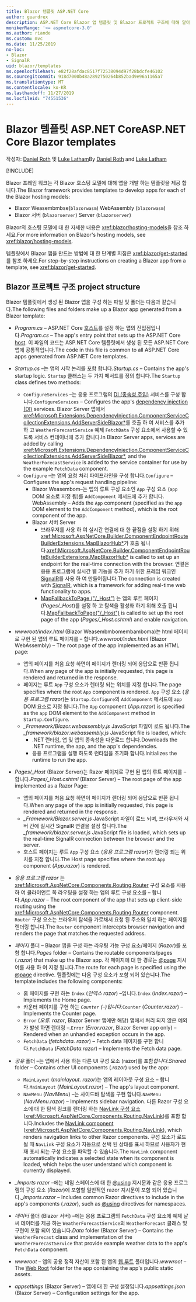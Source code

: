 ```yaml
---
title: Blazor 템플릿 ASP.NET Core
author: guardrex
description: ASP.NET Core Blazor 앱 템플릿 및 Blazor 프로젝트 구조에 대해 알아봅니다.
monikerRange: '>= aspnetcore-3.0'
ms.author: riande
ms.custom: mvc
ms.date: 11/25/2019
no-loc:
- Blazor
- SignalR
uid: blazor/templates
ms.openlocfilehash: e82f28afdac8517f72538094d97f28bdcfe46102
ms.sourcegitcommit: 918d7000b48a2892750264b852bad9e96a1165a7
ms.translationtype: MT
ms.contentlocale: ko-KR
ms.lasthandoff: 11/27/2019
ms.locfileid: "74551536"
---
```

# <a name="aspnet-core-opno-locblazor-templates"></a><span data-ttu-id="b28fb-103">Blazor 템플릿 ASP.NET Core</span><span class="sxs-lookup"><span data-stu-id="b28fb-103">ASP.NET Core Blazor templates</span></span>

<span data-ttu-id="b28fb-104">작성자: [Daniel Roth](https://github.com/danroth27) 및 [Luke Latham](https://github.com/guardrex)</span><span class="sxs-lookup"><span data-stu-id="b28fb-104">By [Daniel Roth](https://github.com/danroth27) and [Luke Latham](https://github.com/guardrex)</span></span>

[!INCLUDE[](~/includes/blazorwasm-preview-notice.md)]

<span data-ttu-id="b28fb-105">Blazor 프레임 워크는 각 Blazor 호스팅 모델에 대해 앱을 개발 하는 템플릿을 제공 합니다.</span><span class="sxs-lookup"><span data-stu-id="b28fb-105">The Blazor framework provides templates to develop apps for each of the Blazor hosting models:</span></span>

* Blazor<span data-ttu-id="b28fb-106"> Weasembmbse(`blazorwasm`)</span><span class="sxs-lookup"><span data-stu-id="b28fb-106"> WebAssembly (`blazorwasm`)</span></span>
* Blazor<span data-ttu-id="b28fb-107"> 서버 (`blazorserver`)</span><span class="sxs-lookup"><span data-stu-id="b28fb-107"> Server (`blazorserver`)</span></span>

<span data-ttu-id="b28fb-108">Blazor의 호스팅 모델에 대 한 자세한 내용은 <xref:blazor/hosting-models>을 참조 하세요.</span><span class="sxs-lookup"><span data-stu-id="b28fb-108">For more information on Blazor's hosting models, see <xref:blazor/hosting-models>.</span></span>

<span data-ttu-id="b28fb-109">템플릿에서 Blazor 앱을 만드는 방법에 대 한 단계별 지침은 <xref:blazor/get-started>를 참조 하세요.</span><span class="sxs-lookup"><span data-stu-id="b28fb-109">For step-by-step instructions on creating a Blazor app from a template, see <xref:blazor/get-started>.</span></span>

## <a name="opno-locblazor-project-structure"></a>Blazor<span data-ttu-id="b28fb-110"> 프로젝트 구조</span><span class="sxs-lookup"><span data-stu-id="b28fb-110"> project structure</span></span>

<span data-ttu-id="b28fb-111">Blazor 템플릿에서 생성 된 Blazor 앱을 구성 하는 파일 및 폴더는 다음과 같습니다.</span><span class="sxs-lookup"><span data-stu-id="b28fb-111">The following files and folders make up a Blazor app generated from a Blazor template:</span></span>

* <span data-ttu-id="b28fb-112">*Program.cs* &ndash; ASP.NET Core [호스트](xref:fundamentals/host/generic-host)를 설정 하는 앱의 진입점입니다.</span><span class="sxs-lookup"><span data-stu-id="b28fb-112">*Program.cs* &ndash; The app's entry point that sets up the ASP.NET Core [host](xref:fundamentals/host/generic-host).</span></span> <span data-ttu-id="b28fb-113">이 파일의 코드는 ASP.NET Core 템플릿에서 생성 된 모든 ASP.NET Core 앱에 공통적입니다.</span><span class="sxs-lookup"><span data-stu-id="b28fb-113">The code in this file is common to all ASP.NET Core apps generated from ASP.NET Core templates.</span></span>

* <span data-ttu-id="b28fb-114">*Startup.cs* &ndash;는 앱의 시작 논리를 포함 합니다.</span><span class="sxs-lookup"><span data-stu-id="b28fb-114">*Startup.cs* &ndash; Contains the app's startup logic.</span></span> <span data-ttu-id="b28fb-115">`Startup` 클래스는 두 가지 메서드를 정의 합니다.</span><span class="sxs-lookup"><span data-stu-id="b28fb-115">The `Startup` class defines two methods:</span></span>

  * <span data-ttu-id="b28fb-116">`ConfigureServices` &ndash;는 응용 프로그램의 [DI (종속성 주입)](xref:fundamentals/dependency-injection) 서비스를 구성 합니다.</span><span class="sxs-lookup"><span data-stu-id="b28fb-116">`ConfigureServices` &ndash; Configures the app's [dependency injection (DI)](xref:fundamentals/dependency-injection) services.</span></span> <span data-ttu-id="b28fb-117">Blazor Server 앱에서 <xref:Microsoft.Extensions.DependencyInjection.ComponentServiceCollectionExtensions.AddServerSideBlazor*>를 호출 하 여 서비스를 추가 하 고 `WeatherForecastService` 예제 `FetchData` 구성 요소에서 사용할 수 있도록 서비스 컨테이너에 추가 합니다.</span><span class="sxs-lookup"><span data-stu-id="b28fb-117">In Blazor Server apps, services are added by calling <xref:Microsoft.Extensions.DependencyInjection.ComponentServiceCollectionExtensions.AddServerSideBlazor*>, and the `WeatherForecastService` is added to the service container for use by the example `FetchData` component.</span></span>
  * <span data-ttu-id="b28fb-118">`Configure` &ndash;는 앱의 요청 처리 파이프라인을 구성 합니다.</span><span class="sxs-lookup"><span data-stu-id="b28fb-118">`Configure` &ndash; Configures the app's request handling pipeline:</span></span>
    * Blazor<span data-ttu-id="b28fb-119"> Weasembom&ndash;는 앱의 루트 구성 요소인 `App` 구성 요소 (`app` DOM 요소로 지정 됨)를 `AddComponent` 메서드에 추가 합니다.</span><span class="sxs-lookup"><span data-stu-id="b28fb-119"> WebAssembly &ndash; Adds the `App` component (specified as the `app` DOM element to the `AddComponent` method), which is the root component of the app.</span></span>
    * Blazor<span data-ttu-id="b28fb-120"> 서버</span><span class="sxs-lookup"><span data-stu-id="b28fb-120"> Server</span></span>
      * <span data-ttu-id="b28fb-121">브라우저를 사용 하 여 실시간 연결에 대 한 끝점을 설정 하기 위해 <xref:Microsoft.AspNetCore.Builder.ComponentEndpointRouteBuilderExtensions.MapBlazorHub*>가 호출 됩니다.</span><span class="sxs-lookup"><span data-stu-id="b28fb-121"><xref:Microsoft.AspNetCore.Builder.ComponentEndpointRouteBuilderExtensions.MapBlazorHub*> is called to set up an endpoint for the real-time connection with the browser.</span></span> <span data-ttu-id="b28fb-122">연결은 응용 프로그램에 실시간 웹 기능을 추가 하기 위한 프레임 워크인 [SignalR](xref:signalr/introduction)를 사용 하 여 만들어집니다.</span><span class="sxs-lookup"><span data-stu-id="b28fb-122">The connection is created with [SignalR](xref:signalr/introduction), which is a framework for adding real-time web functionality to apps.</span></span>
      * <span data-ttu-id="b28fb-123">[MapFallbackToPage ("/_Host")](xref:Microsoft.AspNetCore.Builder.RazorPagesEndpointRouteBuilderExtensions.MapFallbackToPage*) 는 앱의 루트 페이지 (*Pages/_Host*)를 설정 하 고 탐색을 활성화 하기 위해 호출 됩니다.</span><span class="sxs-lookup"><span data-stu-id="b28fb-123">[MapFallbackToPage("/_Host")](xref:Microsoft.AspNetCore.Builder.RazorPagesEndpointRouteBuilderExtensions.MapFallbackToPage*) is called to set up the root page of the app (*Pages/_Host.cshtml*) and enable navigation.</span></span>

* <span data-ttu-id="b28fb-124">*wwwroot/index.html* (Blazor Weasembmbomembamboma)는 html 페이지로 구현 된 앱의 루트 페이지를 &ndash; 합니다.</span><span class="sxs-lookup"><span data-stu-id="b28fb-124">*wwwroot/index.html* (Blazor WebAssembly) &ndash; The root page of the app implemented as an HTML page:</span></span>
  * <span data-ttu-id="b28fb-125">앱의 페이지를 처음 요청 하면이 페이지가 렌더링 되어 응답으로 반환 됩니다.</span><span class="sxs-lookup"><span data-stu-id="b28fb-125">When any page of the app is initially requested, this page is rendered and returned in the response.</span></span>
  * <span data-ttu-id="b28fb-126">페이지는 루트 `App` 구성 요소가 렌더링 되는 위치를 지정 합니다.</span><span class="sxs-lookup"><span data-stu-id="b28fb-126">The page specifies where the root `App` component is rendered.</span></span> <span data-ttu-id="b28fb-127">`App` 구성 요소 (*응용 프로그램 razor*)는 `Startup.Configure`의 `AddComponent` 메서드에 `app` DOM 요소로 지정 됩니다.</span><span class="sxs-lookup"><span data-stu-id="b28fb-127">The `App` component (*App.razor*) is specified as the `app` DOM element to the `AddComponent` method in `Startup.Configure`.</span></span>
  * <span data-ttu-id="b28fb-128">*_Framework/Blazor.webassembly.js* JavaScript 파일이 로드 됩니다.</span><span class="sxs-lookup"><span data-stu-id="b28fb-128">The *_framework/blazor.webassembly.js* JavaScript file is loaded, which:</span></span>
    * <span data-ttu-id="b28fb-129">.NET 런타임, 앱 및 앱의 종속성을 다운로드 합니다.</span><span class="sxs-lookup"><span data-stu-id="b28fb-129">Downloads the .NET runtime, the app, and the app's dependencies.</span></span>
    * <span data-ttu-id="b28fb-130">응용 프로그램을 실행 하도록 런타임을 초기화 합니다.</span><span class="sxs-lookup"><span data-stu-id="b28fb-130">Initializes the runtime to run the app.</span></span>

* <span data-ttu-id="b28fb-131">*Pages/_Host* (Blazor Server)는 Razor 페이지로 구현 된 앱의 루트 페이지를 &ndash; 합니다.</span><span class="sxs-lookup"><span data-stu-id="b28fb-131">*Pages/_Host.cshtml* (Blazor Server) &ndash; The root page of the app implemented as a Razor Page:</span></span>
  * <span data-ttu-id="b28fb-132">앱의 페이지를 처음 요청 하면이 페이지가 렌더링 되어 응답으로 반환 됩니다.</span><span class="sxs-lookup"><span data-stu-id="b28fb-132">When any page of the app is initially requested, this page is rendered and returned in the response.</span></span>
  * <span data-ttu-id="b28fb-133">*_Framework/Blazor.server.js* JavaScript 파일이 로드 되며, 브라우저와 서버 간에 실시간 SignalR 연결을 설정 합니다.</span><span class="sxs-lookup"><span data-stu-id="b28fb-133">The *_framework/blazor.server.js* JavaScript file is loaded, which sets up the real-time SignalR connection between the browser and the server.</span></span>
  * <span data-ttu-id="b28fb-134">호스트 페이지는 루트 `App` 구성 요소 (*응용 프로그램 razor*)가 렌더링 되는 위치를 지정 합니다.</span><span class="sxs-lookup"><span data-stu-id="b28fb-134">The Host page specifies where the root `App` component (*App.razor*) is rendered.</span></span>

* <span data-ttu-id="b28fb-135">*응용 프로그램 razor* 는 <xref:Microsoft.AspNetCore.Components.Routing.Router> 구성 요소를 사용 하 여 클라이언트 쪽 라우팅을 설정 하는 앱의 루트 구성 요소를 &ndash; 합니다.</span><span class="sxs-lookup"><span data-stu-id="b28fb-135">*App.razor* &ndash; The root component of the app that sets up client-side routing using the <xref:Microsoft.AspNetCore.Components.Routing.Router> component.</span></span> <span data-ttu-id="b28fb-136">`Router` 구성 요소는 브라우저 탐색을 가로채서 요청 된 주소와 일치 하는 페이지를 렌더링 합니다.</span><span class="sxs-lookup"><span data-stu-id="b28fb-136">The `Router` component intercepts browser navigation and renders the page that matches the requested address.</span></span>

* <span data-ttu-id="b28fb-137">*페이지* 폴더 &ndash; Blazor 앱을 구성 하는 라우팅 가능 구성 요소/페이지 (*Razor*)를 포함 합니다.</span><span class="sxs-lookup"><span data-stu-id="b28fb-137">*Pages* folder &ndash; Contains the routable components/pages (*.razor*) that make up the Blazor app.</span></span> <span data-ttu-id="b28fb-138">각 페이지에 대 한 경로는 [@page](xref:mvc/views/razor#page) 지시어를 사용 하 여 지정 됩니다.</span><span class="sxs-lookup"><span data-stu-id="b28fb-138">The route for each page is specified using the [@page](xref:mvc/views/razor#page) directive.</span></span> <span data-ttu-id="b28fb-139">템플릿에는 다음 구성 요소가 포함 되어 있습니다.</span><span class="sxs-lookup"><span data-stu-id="b28fb-139">The template includes the following components:</span></span>
  * <span data-ttu-id="b28fb-140">홈 페이지를 구현 하는 `Index` (*인덱스 razor*) &ndash;입니다.</span><span class="sxs-lookup"><span data-stu-id="b28fb-140">`Index` (*Index.razor*) &ndash; Implements the Home page.</span></span>
  * <span data-ttu-id="b28fb-141">카운터 페이지를 구현 하는 *`Counter` (&ndash;)입니다.*</span><span class="sxs-lookup"><span data-stu-id="b28fb-141">`Counter` (*Counter.razor*) &ndash; Implements the Counter page.</span></span>
  * <span data-ttu-id="b28fb-142">`Error` (*오류. razor*, Blazor Server 앱에만 해당) 앱에서 처리 되지 않은 예외가 발생 하면 렌더링 &ndash;.</span><span class="sxs-lookup"><span data-stu-id="b28fb-142">`Error` (*Error.razor*, Blazor Server app only) &ndash; Rendered when an unhandled exception occurs in the app.</span></span>
  * <span data-ttu-id="b28fb-143">`FetchData` (*fetchdata. razor*) &ndash; Fetch data 페이지를 구현 합니다.</span><span class="sxs-lookup"><span data-stu-id="b28fb-143">`FetchData` (*FetchData.razor*) &ndash; Implements the Fetch data page.</span></span>

* <span data-ttu-id="b28fb-144">*공유* 폴더 &ndash;는 앱에서 사용 하는 다른 UI 구성 요소 (razor)를 포함*합니다*.</span><span class="sxs-lookup"><span data-stu-id="b28fb-144">*Shared* folder &ndash; Contains other UI components (*.razor*) used by the app:</span></span>
  * <span data-ttu-id="b28fb-145">`MainLayout` (*mainlayout. razor*)는 앱의 레이아웃 구성 요소 &ndash; 합니다.</span><span class="sxs-lookup"><span data-stu-id="b28fb-145">`MainLayout` (*MainLayout.razor*) &ndash; The app's layout component.</span></span>
  * <span data-ttu-id="b28fb-146">`NavMenu` (*NavMenu*) &ndash;는 사이드바 탐색을 구현 합니다.</span><span class="sxs-lookup"><span data-stu-id="b28fb-146">`NavMenu` (*NavMenu.razor*) &ndash; Implements sidebar navigation.</span></span> <span data-ttu-id="b28fb-147">다른 Razor 구성 요소에 대 한 탐색 링크를 렌더링 하는 [NavLink 구성 요소](xref:blazor/routing#navlink-component) (<xref:Microsoft.AspNetCore.Components.Routing.NavLink>)를 포함 합니다.</span><span class="sxs-lookup"><span data-stu-id="b28fb-147">Includes the [NavLink component](xref:blazor/routing#navlink-component) (<xref:Microsoft.AspNetCore.Components.Routing.NavLink>), which renders navigation links to other Razor components.</span></span> <span data-ttu-id="b28fb-148">구성 요소가 로드 될 때 `NavLink` 구성 요소가 자동으로 선택 된 상태를 표시 하므로 사용자가 현재 표시 되는 구성 요소를 파악할 수 있습니다.</span><span class="sxs-lookup"><span data-stu-id="b28fb-148">The `NavLink` component automatically indicates a selected state when its component is loaded, which helps the user understand which component is currently displayed.</span></span>

* <span data-ttu-id="b28fb-149">*_Imports razor* &ndash;에는 네임 스페이스에 대 한 [@using](xref:mvc/views/razor#using) 지시문과 같은 응용 프로그램의 구성 요소 (*Razor*)에 포함할 일반적인 razor 지시문이 포함 되어 있습니다.</span><span class="sxs-lookup"><span data-stu-id="b28fb-149">*_Imports.razor* &ndash; Includes common Razor directives to include in the app's components (*.razor*), such as [@using](xref:mvc/views/razor#using) directives for namespaces.</span></span>

* <span data-ttu-id="b28fb-150">*데이터* 폴더 (Blazor 서버) &ndash;에는 응용 프로그램의 `FetchData` 구성 요소에 예제 날씨 데이터를 제공 하는 `WeatherForecastService`의 `WeatherForecast` 클래스 및 구현이 포함 되어 있습니다.</span><span class="sxs-lookup"><span data-stu-id="b28fb-150">*Data* folder (Blazor Server) &ndash; Contains the `WeatherForecast` class and implementation of the `WeatherForecastService` that provide example weather data to the app's `FetchData` component.</span></span>

* <span data-ttu-id="b28fb-151">*wwwroot* &ndash; 앱의 공용 정적 자산이 포함 된 앱의 [웹 루트](xref:fundamentals/index#web-root) 폴더입니다.</span><span class="sxs-lookup"><span data-stu-id="b28fb-151">*wwwroot* &ndash; The [Web Root](xref:fundamentals/index#web-root) folder for the app containing the app's public static assets.</span></span>

* <span data-ttu-id="b28fb-152">*appsettings* (Blazor Server) &ndash; 앱에 대 한 구성 설정입니다.</span><span class="sxs-lookup"><span data-stu-id="b28fb-152">*appsettings.json* (Blazor Server) &ndash; Configuration settings for the app.</span></span>
